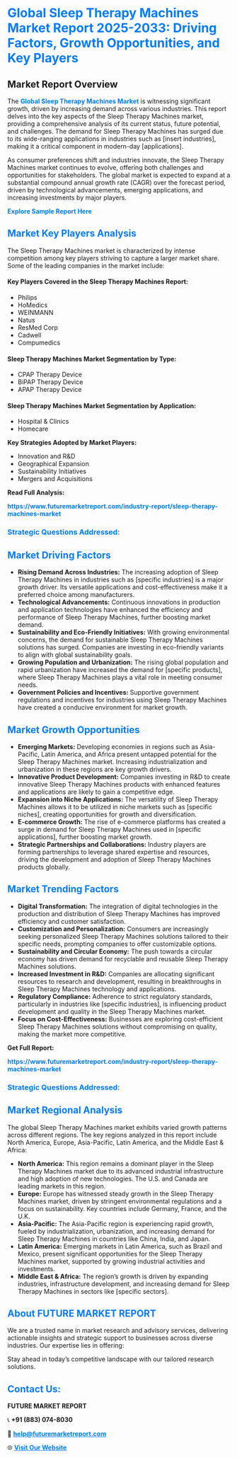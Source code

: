 <h1 style="color: #007BFF;">Global Sleep Therapy Machines Market Report 2025-2033: Driving Factors, Growth Opportunities, and Key Players</h1>

<section id="overview">
<h2>Market Report Overview</h2>
<p>The <a href="https://www.futuremarketreport.com/industry-report/sleep-therapy-machines-market" style="color: #007BFF; text-decoration: none;"><strong>Global Sleep Therapy Machines Market</strong></a> is witnessing significant growth, driven by increasing demand across various industries. This report delves into the key aspects of the Sleep Therapy Machines market, providing a comprehensive analysis of its current status, future potential, and challenges. The demand for Sleep Therapy Machines has surged due to its wide-ranging applications in industries such as [insert industries], making it a critical component in modern-day [applications].</p>
<p>As consumer preferences shift and industries innovate, the Sleep Therapy Machines market continues to evolve, offering both challenges and opportunities for stakeholders. The global market is expected to expand at a substantial compound annual growth rate (CAGR) over the forecast period, driven by technological advancements, emerging applications, and increasing investments by major players.</p>
</section>

<section id="overview">
<p><a href="https://www.futuremarketreport.com/request-sample/reportId=78252" style="color: #007BFF; text-decoration: none;"><strong>Explore Sample Report Here</strong></a></p>
</section>

<section id="key-players">
<h2 style="color: #007BFF;">Market Key Players Analysis</h2>
<p>The Sleep Therapy Machines market is characterized by intense competition among key players striving to capture a larger market share. Some of the leading companies in the market include:</p>
<h4>Key Players Covered in the Sleep Therapy Machines Report:</h4>
<ul><li>Philips</li><li>HoMedics</li><li>WEINMANN</li><li>Natus</li><li>ResMed Corp</li><li>Cadwell</li><li>Compumedics</li></ul>
<h4>Sleep Therapy Machines Market Segmentation by Type:</h4>
<ul><li>CPAP Therapy Device</li><li>BiPAP Therapy Device</li><li>APAP Therapy Device</li></ul>

<h4>Sleep Therapy Machines Market Segmentation by Application:</h4>
<ul><li>Hospital &amp; Clinics</li><li>Homecare</li></ul>
<p><strong>Key Strategies Adopted by Market Players:</strong></p>
<ul>
<li>Innovation and R&D</li>
<li>Geographical Expansion</li>
<li>Sustainability Initiatives</li>
<li>Mergers and Acquisitions</li>
</ul>
</section>

<section>
<p><strong>Read Full Analysis: </strong></p><a href="https://www.futuremarketreport.com/industry-report/sleep-therapy-machines-market" style="color: #007BFF; text-decoration: none;"><strong>https://www.futuremarketreport.com/industry-report/sleep-therapy-machines-market</strong></a>
<h3 style="color: #007BFF;">Strategic Questions Addressed:</h3>
</section>

<section id="driving-factors">
<h2 style="color: #007BFF;">Market Driving Factors</h2>
<ul>
<li><strong>Rising Demand Across Industries:</strong> The increasing adoption of Sleep Therapy Machines in industries such as [specific industries] is a major growth driver. Its versatile applications and cost-effectiveness make it a preferred choice among manufacturers.</li>
<li><strong>Technological Advancements:</strong> Continuous innovations in production and application technologies have enhanced the efficiency and performance of Sleep Therapy Machines, further boosting market demand.</li>
<li><strong>Sustainability and Eco-Friendly Initiatives:</strong> With growing environmental concerns, the demand for sustainable Sleep Therapy Machines solutions has surged. Companies are investing in eco-friendly variants to align with global sustainability goals.</li>
<li><strong>Growing Population and Urbanization:</strong> The rising global population and rapid urbanization have increased the demand for [specific products], where Sleep Therapy Machines plays a vital role in meeting consumer needs.</li>
<li><strong>Government Policies and Incentives:</strong> Supportive government regulations and incentives for industries using Sleep Therapy Machines have created a conducive environment for market growth.</li>
</ul>
</section>

<section id="growth-opportunities">
<h2 style="color: #007BFF;">Market Growth Opportunities</h2>
<ul>
<li><strong>Emerging Markets:</strong> Developing economies in regions such as Asia-Pacific, Latin America, and Africa present untapped potential for the Sleep Therapy Machines market. Increasing industrialization and urbanization in these regions are key growth drivers.</li>
<li><strong>Innovative Product Development:</strong> Companies investing in R&D to create innovative Sleep Therapy Machines products with enhanced features and applications are likely to gain a competitive edge.</li>
<li><strong>Expansion into Niche Applications:</strong> The versatility of Sleep Therapy Machines allows it to be utilized in niche markets such as [specific niches], creating opportunities for growth and diversification.</li>
<li><strong>E-commerce Growth:</strong> The rise of e-commerce platforms has created a surge in demand for Sleep Therapy Machines used in [specific applications], further boosting market growth.</li>
<li><strong>Strategic Partnerships and Collaborations:</strong> Industry players are forming partnerships to leverage shared expertise and resources, driving the development and adoption of Sleep Therapy Machines products globally.</li>
</ul>
</section>

<section id="trending-factors">
<h2 style="color: #007BFF;">Market Trending Factors</h2>
<ul>
<li><strong>Digital Transformation:</strong> The integration of digital technologies in the production and distribution of Sleep Therapy Machines has improved efficiency and customer satisfaction.</li>
<li><strong>Customization and Personalization:</strong> Consumers are increasingly seeking personalized Sleep Therapy Machines solutions tailored to their specific needs, prompting companies to offer customizable options.</li>
<li><strong>Sustainability and Circular Economy:</strong> The push towards a circular economy has driven demand for recyclable and reusable Sleep Therapy Machines solutions.</li>
<li><strong>Increased Investment in R&D:</strong> Companies are allocating significant resources to research and development, resulting in breakthroughs in Sleep Therapy Machines technology and applications.</li>
<li><strong>Regulatory Compliance:</strong> Adherence to strict regulatory standards, particularly in industries like [specific industries], is influencing product development and quality in the Sleep Therapy Machines market.</li>
<li><strong>Focus on Cost-Effectiveness:</strong> Businesses are exploring cost-efficient Sleep Therapy Machines solutions without compromising on quality, making the market more competitive.</li>
</ul>
</section>

<section>
<p><strong>Get Full Report: </strong></p><a href="https://www.futuremarketreport.com/industry-report/sleep-therapy-machines-market" style="color: #007BFF; text-decoration: none;"><strong>https://www.futuremarketreport.com/industry-report/sleep-therapy-machines-market</strong></a>
<h3 style="color: #007BFF;">Strategic Questions Addressed:</h3>
</section>


<section id="regional-analysis">
<h2 style="color: #007BFF;">Market Regional Analysis</h2>
<p>The global Sleep Therapy Machines market exhibits varied growth patterns across different regions. The key regions analyzed in this report include North America, Europe, Asia-Pacific, Latin America, and the Middle East & Africa:</p>
<ul>
<li><strong>North America:</strong> This region remains a dominant player in the Sleep Therapy Machines market due to its advanced industrial infrastructure and high adoption of new technologies. The U.S. and Canada are leading markets in this region.</li>
<li><strong>Europe:</strong> Europe has witnessed steady growth in the Sleep Therapy Machines market, driven by stringent environmental regulations and a focus on sustainability. Key countries include Germany, France, and the U.K.</li>
<li><strong>Asia-Pacific:</strong> The Asia-Pacific region is experiencing rapid growth, fueled by industrialization, urbanization, and increasing demand for Sleep Therapy Machines in countries like China, India, and Japan.</li>
<li><strong>Latin America:</strong> Emerging markets in Latin America, such as Brazil and Mexico, present significant opportunities for the Sleep Therapy Machines market, supported by growing industrial activities and investments.</li>
<li><strong>Middle East & Africa:</strong> The region’s growth is driven by expanding industries, infrastructure development, and increasing demand for Sleep Therapy Machines in sectors like [specific sectors].</li>
</ul>
</section>

<footer>
<h2 style="color: #007BFF;">About FUTURE MARKET REPORT</h2>
<p>We are a trusted name in market research and advisory services, delivering actionable insights and strategic support to businesses across diverse industries. Our expertise lies in offering:</p>

<p>Stay ahead in today’s competitive landscape with our tailored research solutions.</p>

<h2 style="color: #007BFF;">Contact Us:</h2>
<p><strong>FUTURE MARKET REPORT</strong></p>
<p>📞 <strong>+91 (883) 074-8030</strong></p>
<p>📧 <strong><a href="mailto:help@futuremarketreport.com" style="color: #007BFF;">help@futuremarketreport.com</a></strong></p>
<p>🌐 <strong><a href="https://www.futuremarketreport.com/" style="color: #007BFF;">Visit Our Website</a></strong></p>
</footer>